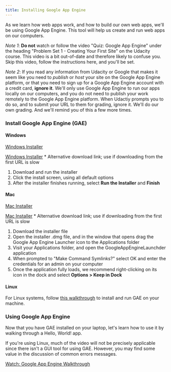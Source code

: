 ```yaml
---
title: Installing Google App Engine
---
```


As we learn how web apps work, and how to build our own web apps, we'll be using Google App Engine. This tool will help us create and run web apps on our computers.

*Note 1*: **Do not** watch or follow the video "Quiz: Google App Engine" under the heading "Problem Set 1 - Creating Your First Site" on the Udacity course. This video is a bit out-of-date and therefore likely to confuse you. Skip this video, follow the instructions here, and you'll be set.

*Note 2*: If you read any information from Udacity or Google that makes it seem like you need to *publish* or *host* your site on the Google App Engine platform, or that you need to sign up for a Google App Engine account with a credit card, **ignore it**. We'll only use Google App Engine to run our apps locally on our computers, and you do not need to publish your work remotely to the Google App Engine platform. When Udactiy prompts you to do so, and to submit your URL to them for grading, ignore it. We'll do our own grading. And we'll remind you of this a few more times.

### Install Google App Engine (GAE)

#### Windows

[Windows Installer](https://www.dropbox.com/s/ev9ln5o2krriy3t/GoogleAppEngine-1.9.40.msi?dl=1)

[Windows Installer](https://media.githubusercontent.com/media/LaunchCodeEducation/web-fundamentals/master/class-prep/3/installing-google-app-engine/GoogleAppEngine-1.9.40.msi) * Alternative download link; use if downloading from the first URL is slow



1. Download and run the installer
2. Click the install screen, using all default options
3. After the installer finishes running, select **Run the Installer** and **Finish**

#### Mac

[Mac Installer](https://www.dropbox.com/s/peh4xfcs2a7vqlb/GoogleAppEngineLauncher-1.9.38.dmg?dl=1)

[Mac Installer](https://media.githubusercontent.com/media/LaunchCodeEducation/web-fundamentals/master/class-prep/3/installing-google-app-engine/GoogleAppEngineLauncher-1.9.38.dmg) * Alternative download link; use if downloading from the first URL is slow

1. Download the installer file
2. Open the installer .dmg file, and in the window that opens drag the Google App Engine Launcher icon to the Applications folder
3. Visit your Applications folder, and open the GoogleAppEngineLaunchder application
4. When prompted to "Make Command Symlinks?" select OK and enter the credentials for an admin on your computer
5. Once the application fully loads, we recommend right-clicking on its icon in the dock and select **Options > Keep in Dock**

#### Linux

For Linux systems, follow [this walkthrough][gae-on-linux] to install and run GAE on your machine.

### Using Google App Engine

Now that you have GAE installed on your laptop, let's learn how to use it by walking through a Hello, World! app.

If you're using Linux, much of the video will not be precisely applicable since there isn't a GUI tool for using GAE. However, you may find some value in the discussion of common errors messages.

[Watch: Google App Engine Walkthrough](https://www.youtube.com/watch?v=KSFaeLRZNE8)

[gae-on-linux]: linux.html
